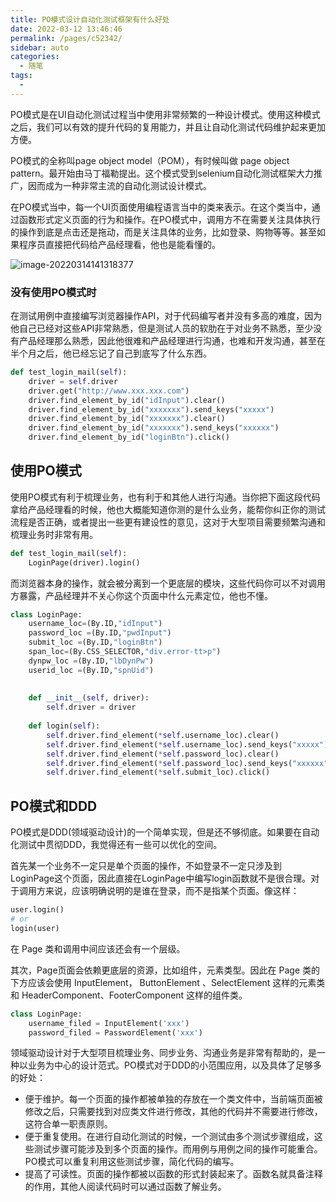 ```yaml
---
title: PO模式设计自动化测试框架有什么好处
date: 2022-03-12 13:46:46
permalink: /pages/c52342/
sidebar: auto
categories:
  - 随笔
tags:
  - 
---
```






PO模式是在UI自动化测试过程当中使用非常频繁的一种设计模式。使用这种模式之后，我们可以有效的提升代码的复用能力，并且让自动化测试代码维护起来更加方便。



PO模式的全称叫page object model（POM），有时候叫做 page object pattern。最开始由马丁福勒提出。这个模式受到selenium自动化测试框架大力推广，因而成为一种非常主流的自动化测试设计模式。



在PO模式当中，每一个UI页面使用编程语言当中的类来表示。在这个类当中，通过函数形式定义页面的行为和操作。在PO模式中，调用方不在需要关注具体执行的操作到底是点击还是拖动，而是关注具体的业务，比如登录、购物等等。甚至如果程序员直接把代码给产品经理看，他也是能看懂的。

![image-20220314141318377](https://yuztuchuang.oss-cn-beijing.aliyuncs.com/img/image-20220314141318377.png)



### 没有使用PO模式时

在测试用例中直接编写浏览器操作API，对于代码编写者并没有多高的难度，因为他自己已经对这些API非常熟悉，但是测试人员的软肋在于对业务不熟悉，至少没有产品经理那么熟悉，因此他很难和产品经理进行沟通，也难和开发沟通，甚至在半个月之后，他已经忘记了自己到底写了什么东西。

```python
def test_login_mail(self):
    driver = self.driver
    driver.get("http://www.xxx.xxx.com")
    driver.find_element_by_id("idInput").clear()
    driver.find_element_by_id("xxxxxxx").send_keys("xxxxx")
    driver.find_element_by_id("xxxxxxx").clear()
    driver.find_element_by_id("xxxxxxx").send_keys("xxxxxx")
    driver.find_element_by_id("loginBtn").click()
```





## 使用PO模式

使用PO模式有利于梳理业务，也有利于和其他人进行沟通。当你把下面这段代码拿给产品经理看的时候，他也大概能知道你测的是什么业务，能帮你纠正你的测试流程是否正确，或者提出一些更有建设性的意见，这对于大型项目需要频繁沟通和梳理业务时非常有用。

```python
def test_login_mail(self):
    LoginPage(driver).login()
```



而浏览器本身的操作，就会被分离到一个更底层的模块，这些代码你可以不对调用方暴露，产品经理并不关心你这个页面中什么元素定位，他也不懂。 

```python
class LoginPage:
	username_loc=(By.ID,"idInput")
    password_loc =(By.ID,"pwdInput")
    submit_loc =(By.ID,"loginBtn")
    span_loc=(By.CSS_SELECTOR,"div.error-tt>p")
    dynpw_loc =(By.ID,"lbDynPw")
    userid_loc =(By.ID,"spnUid")
    
    
    def __init__(self, driver):
        self.driver = driver
        
    def login(self):
        self.driver.find_element(*self.username_loc).clear()
        self.driver.find_element(*self.username_loc).send_keys("xxxxx")
        self.driver.find_element(*self.password_loc).clear()
        self.driver.find_element(*self.password_loc).send_keys("xxxxxx")
        self.driver.find_element(*self.submit_loc).click()
```





## PO模式和DDD



PO模式是DDD(领域驱动设计)的一个简单实现，但是还不够彻底。如果要在自动化测试中贯彻DDD，我觉得还有一些可以优化的空间。



首先某一个业务不一定只是单个页面的操作，不如登录不一定只涉及到LoginPage这个页面，因此直接在LoginPage中编写login函数就不是很合理。对于调用方来说，应该明确说明的是谁在登录，而不是指某个页面。像这样：

```python
user.login()
# or
login(user)
```

在 Page 类和调用中间应该还会有一个层级。



其次，Page页面会依赖更底层的资源，比如组件，元素类型。因此在 Page 类的下方应该会使用 InputElement， ButtonElement 、SelectElement 这样的元素类和 HeaderComponent、FooterComponent 这样的组件类。

```python
class LoginPage:
	username_filed = InputElement('xxx')
	password_filed = PasswordElement('xxx')
```



领域驱动设计对于大型项目梳理业务、同步业务、沟通业务是非常有帮助的，是一种以业务为中心的设计范式。PO模式对于DDD的小范围应用，以及具体了足够多的好处：

- 便于维护。每一个页面的操作都被单独的存放在一个类文件中，当前端页面被修改之后，只需要找到对应类文件进行修改，其他的代码并不需要进行修改，这符合单一职责原则。
- 便于重复使用。在进行自动化测试的时候，一个测试由多个测试步骤组成，这些测试步骤可能涉及到多个页面的操作。而用例与用例之间的操作可能重合。PO模式可以重复利用这些测试步骤，简化代码的编写。
- 提高了可读性。页面的操作都被以函数的形式封装起来了。函数名就具备注释的作用，其他人阅读代码时可以通过函数了解业务。


